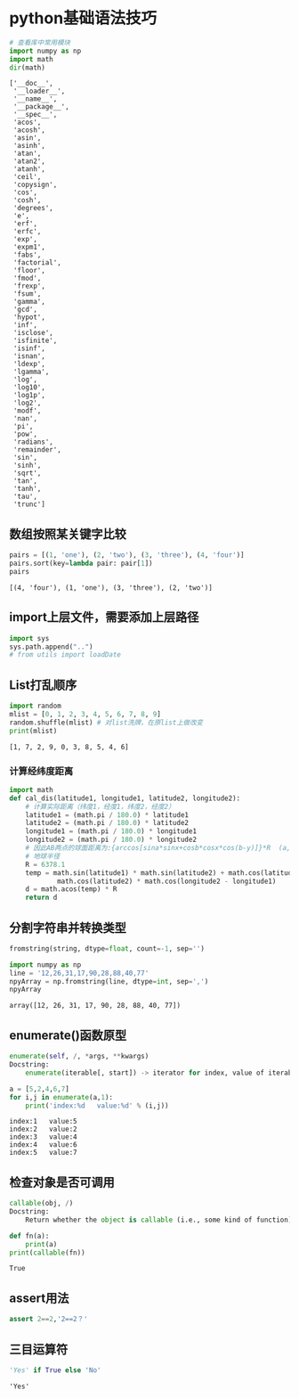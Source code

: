 
# python基础语法技巧


```python
# 查看库中常用模块
import numpy as np
import math
dir(math)
```




    ['__doc__',
     '__loader__',
     '__name__',
     '__package__',
     '__spec__',
     'acos',
     'acosh',
     'asin',
     'asinh',
     'atan',
     'atan2',
     'atanh',
     'ceil',
     'copysign',
     'cos',
     'cosh',
     'degrees',
     'e',
     'erf',
     'erfc',
     'exp',
     'expm1',
     'fabs',
     'factorial',
     'floor',
     'fmod',
     'frexp',
     'fsum',
     'gamma',
     'gcd',
     'hypot',
     'inf',
     'isclose',
     'isfinite',
     'isinf',
     'isnan',
     'ldexp',
     'lgamma',
     'log',
     'log10',
     'log1p',
     'log2',
     'modf',
     'nan',
     'pi',
     'pow',
     'radians',
     'remainder',
     'sin',
     'sinh',
     'sqrt',
     'tan',
     'tanh',
     'tau',
     'trunc']



## 数组按照某关键字比较


```python
pairs = [(1, 'one'), (2, 'two'), (3, 'three'), (4, 'four')]
pairs.sort(key=lambda pair: pair[1])
pairs
```




    [(4, 'four'), (1, 'one'), (3, 'three'), (2, 'two')]



## import上层文件，需要添加上层路径


```python
import sys
sys.path.append("..")
# from utils import loadDate
```

## List打乱顺序


```python
import random
mlist = [0, 1, 2, 3, 4, 5, 6, 7, 8, 9]
random.shuffle(mlist) # 对list洗牌，在原list上做改变
print(mlist)
```

    [1, 7, 2, 9, 0, 3, 8, 5, 4, 6]
    

### 计算经纬度距离


```python
import math
def cal_dis(latitude1, longitude1, latitude2, longitude2):  
    # 计算实际距离（纬度1，经度1，纬度2，经度2）
    latitude1 = (math.pi / 180.0) * latitude1
    latitude2 = (math.pi / 180.0) * latitude2
    longitude1 = (math.pi / 180.0) * longitude1
    longitude2 = (math.pi / 180.0) * longitude2
    # 因此AB两点的球面距离为:{arccos[sina*sinx+cosb*cosx*cos(b-y)]}*R  (a,b,x,y)
    # 地球半径
    R = 6378.1
    temp = math.sin(latitude1) * math.sin(latitude2) + math.cos(latitude1) * \
            math.cos(latitude2) * math.cos(longitude2 - longitude1)
    d = math.acos(temp) * R
    return d
```

## 分割字符串并转换类型
``` python
fromstring(string, dtype=float, count=-1, sep='')
```


```python
import numpy as np
line = '12,26,31,17,90,28,88,40,77'
npyArray = np.fromstring(line, dtype=int, sep=',')
npyArray
```




    array([12, 26, 31, 17, 90, 28, 88, 40, 77])



## enumerate()函数原型
``` python
enumerate(self, /, *args, **kwargs)
Docstring:
    enumerate(iterable[, start]) -> iterator for index, value of iterable
```



```python
a = [5,2,4,6,7]
for i,j in enumerate(a,1):
    print('index:%d   value:%d' % (i,j))
```

    index:1   value:5
    index:2   value:2
    index:3   value:4
    index:4   value:6
    index:5   value:7
    

## 检查对象是否可调用
``` python
callable(obj, /)
Docstring:
    Return whether the object is callable (i.e., some kind of function).
```


```python
def fn(a):
    print(a)
print(callable(fn))
```

    True
    

## assert用法


```python
assert 2==2,'2==2？'
```

## 三目运算符


```python
'Yes' if True else 'No'
```




    'Yes'


